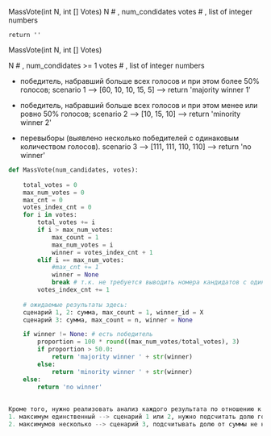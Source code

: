 MassVote(int N, int [] Votes)
    N # <class integer>, num_condidates
    votes # <class list>, list of integer numbers 

    return ''

MassVote(int N, int [] Votes)

N # <class integer>, num_condidates >= 1
votes # <class list>, list of integer numbers 

 - победитель, набравший больше всех голосов и при этом более 50% голосов;
scenario 1 --> [60, 10, 10, 15, 5] --> return 'majority winner 1'

- победитель, набравший больше всех голосов и при этом менее или ровно 50% голосов;
scenario 2 --> [10, 15, 10] --> return 'minority winner 2'

- перевыборы (выявлено несколько победителей с одинаковым количеством голосов). 
scenario 3 --> [111, 111, 110, 110] --> return 'no winner'


```python
def MassVote(num_candidates, votes):
    
    total_votes = 0
    max_num_votes = 0
    max_cnt = 0
    votes_index_cnt = 0
    for i in votes:
        total_votes += i
        if i > max_num_votes:
            max_count = 1
            max_num_votes = i
            winner = votes_index_cnt + 1
        elif i == max_num_votes:
            #max_cnt += 1
            winner = None
            break # т.к. не требуется выводить номера кандидатов с одинаковым числом голосов, можно не продолжать перебор
        votes_index_cnt += 1
    
    # ожидаемые результаты здесь:
    сценарий 1, 2: сумма, max_count = 1, winner_id = X
    сценарий 3: сумма, max_count = n, winner = None

    if winner != None: # есть победитель
        proportion = 100 * round((max_num_votes/total_votes), 3)
        if proportion > 50.0:
            return 'majority winner ' + str(winner)
        else:
            return 'minority winner ' + str(winner)
    else:
        return 'no winner'
            
        
Кроме того, нужно реализовать анализ каждого результата по отношению к остальным (3 сценария):
1. максимум единственный --> сценарий 1 или 2, нужно подсчитать долю голосов победителя в общем кол-ве
2. максимумов несколько --> сценарий 3, подсчитывать долю от суммы не нужно

```
